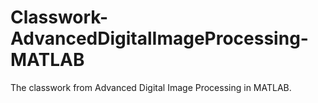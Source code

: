# Classwork-AdvancedDigitalImageProcessing-MATLAB

The classwork from Advanced Digital Image Processing in MATLAB.
